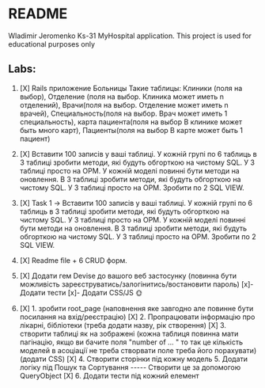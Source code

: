 # README

Wladimir Jeromenko Ks-31
MyHospital application.
This project is used for educational purposes only

## Labs:

 1. [X] Rails приложение Больницы Такие таблицы: Клиники (поля на выбор), Отделение (поля на выбор. Клиника может иметь n отделений), Врачи(поля на выбор. Отделение может иметь n врачей), Специальность(поля на выбор. Врач может иметь 1 специальность), карта пациента(поля на выбор В клинике может быть много карт), Пациенты(поля на выбор В карте может быть 1 пациент)
 2. [X] Вставити 100 записів у ваші таблиці. У кожній групі по 6 таблиць в 3 таблиці зробити методи, які будуть обгорткою на чистому SQL. У 3 таблиці просто на ОРМ.
У кожній моделі повинні бути методи на оновлення. В 3 таблиці зробити методи, які будуть обгорткою на чистому SQL. У 3 таблиці просто на ОРМ.
Зробити по 2 SQL VIEW.
 3. [X] Task 1 -> Вставити 100 записів у ваші таблиці. У кожній групі по 6 таблиць в 3 таблиці зробити методи, які будуть обгорткою на чистому SQL. У 3 таблиці просто на ОРМ. У кожній моделі повинні бути методи на оновлення. В 3 таблиці зробити методи, які будуть обгорткою на чистому SQL. У 3 таблиці просто на ОРМ. Зробити по 2 SQL VIEW.
 4. [X] Readme file + 6 CRUD форм.
 5. [X] Додати гем Devise до вашого веб застосунку (повинна бути можливість зареєструватись/залогінитись/востановити пароль) [x]- Додати тести [x]- Додати CSS/JS 🌞 

6.
   [X] 1.  зробити root_page (наповнення яке завгодно але повинне бути посилання на  вхід/реєстрацію)
   [X] 2. Пропрацювати інформацію про лікарні, бібліотеки (треба додати назву, рік створення)
   [X] 3.  створити таблиці як на зображені (кожна таблиця повинна мати пагінацію,  якщо ви бачите поля "number of ... " то так це кількість моделей в асоціації  не треба створвати поле треба його порахувати) (додати CSS) 
   [X] 4. Створити сторінки під кожну модель
   5. Додати логіку під Пошук та Сортування ----- Створити це за допомогою QueryObject
   [X] 6. Додати тести під кожний елемент
